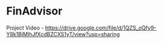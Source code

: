 # FinAdvisor

Project Video - https://drive.google.com/file/d/1QZS_oQfy9-Y8k1BjMlhJfXcdBZCXS1yT/view?usp=sharing
